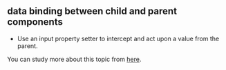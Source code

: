 ## data binding between child and parent components

- Use an input property setter to intercept and act upon a value from the parent.


You can study more about this topic from [here](https://angular.io/guide/component-interaction).